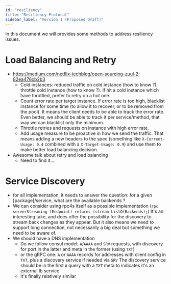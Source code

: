 ```yaml
---
id: "resiliency"
title: "Resiliency Protocol"
sidebar_label: "Version 1 (Proposed Draft)"
---
```


In this document we will provides some methods to address resiliency issues.

# Load Balancing and Retry

- https://medium.com/netflix-techblog/open-sourcing-zuul-2-82ea476cb2b3
    - Cold instances: reduced traffic on cold instance (how to know ?), throttle cold instance (how to know ?).
        If hit a cold instance which have throttled, prefer to retry on a hot one.
    - Count error rate per target instance. If error rate is too high,
        blacklist instance for some time (to allow it to recover, or to be removed from the pool).
        It means the client needs to be able to track the error rate. Even better, we should be able to
        track it per service/method, that way we can blacklist only the minimum.
    - Throttle retries and requests on instance with high error rate.
    - Add usage measure to be proactive in how we send the traffic.
        That means adding a new headers to the spec (something like `X-Current-Usage: 0.4` combined
        with a `X-Target-Usage: 0.9`) and use them to make better load balancing decision.
- Awesome talk about retry and load balancing
    - Need to find it…

# Service Discovery

- for all implementation, it needs to answer the question: for a given [package]/service, what are the available backends ?
- We can consider using rpc4s itself as a possible implementation (`rpc serverStreaming (Endpoint) returns (stream ListOfBackends);`)
    It's an interesting take, and does offer the possibility for the discovery to stream back changes as they appear.
    But it also means we need to support long connection, not necessarily a big deal but something we need to be aware of.
- We should have a DNS implementation
    - Do we follow consul model: `A`/`AAAA` and `SRV` requests, with discovery for port in the latter and meta in the former (using `TXT`)
    - or the gRPC one: `A` or `AAAA` records for addresses with client config in `TXT`, plus a discovery service if needed via `SRV`
        The discovery service should be in the first `A` query with a `TXT` meta to indicates it's an external lb service
    - It's finally relatively similar

 